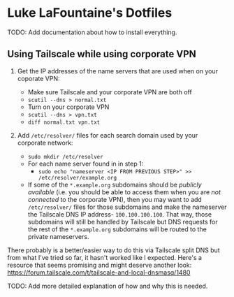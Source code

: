 # Luke LaFountaine's Dotfiles

TODO: Add documentation about how to install everything.

## Using Tailscale while using corporate VPN

1. Get the IP addresses of the name servers that are used when on your coporate VPN:
   - Make sure Tailscale and your corporate VPN are both off
   - `scutil --dns > normal.txt`
   - Turn on your corporate VPN
   - `scutil --dns > vpn.txt`
   - `diff normal.txt vpn.txt`

2. Add `/etc/resolver/` files for each search domain used by your corporate network:
   - `sudo mkdir /etc/resolver`
   - For each name server found in in step 1:
     - `sudo echo "nameserver <IP FROM PREVIOUS STEP>" >> /etc/resolver/example.org`
   - If some of the `*.example.org` subdomains should be *publicly available* (i.e. you
     should be able to access them when you are *not connected* to the corporate VPN),
     then you may want to add `/etc/resolver/` files for those subdomains and make the
     nameserver the Tailscale DNS IP address- `100.100.100.100`. That way, those
     subdomains will still be handled by Tailscale but DNS requests for the rest of the
     `*.example.org` subdomains will be routed to the private nameservers.

There probably is a better/easier way to do this via Tailscale split DNS but from what
I've tried so far, it hasn't worked like I expected. Here's a resource that seems
promising and might deserve another look:
https://forum.tailscale.com/t/tailscale-and-local-dnsmasq/1480

TODO: Add more detailed explanation of how and why this is needed.
